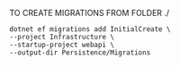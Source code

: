 TO CREATE MIGRATIONS FROM FOLDER ./
```
dotnet ef migrations add InitialCreate \
--project Infrastructure \
--startup-project webapi \
--output-dir Persistence/Migrations
```